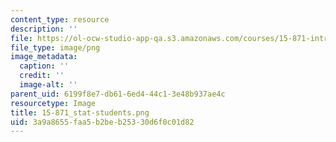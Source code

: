 ```yaml
---
content_type: resource
description: ''
file: https://ol-ocw-studio-app-qa.s3.amazonaws.com/courses/15-871-introduction-to-system-dynamics-fall-2013/3a9a8655faa5b2beb25330d6f0c01d82_15-871_stat-students.png
file_type: image/png
image_metadata:
  caption: ''
  credit: ''
  image-alt: ''
parent_uid: 6199f8e7-db61-6ed4-44c1-3e48b937ae4c
resourcetype: Image
title: 15-871_stat-students.png
uid: 3a9a8655-faa5-b2be-b253-30d6f0c01d82
---
```

